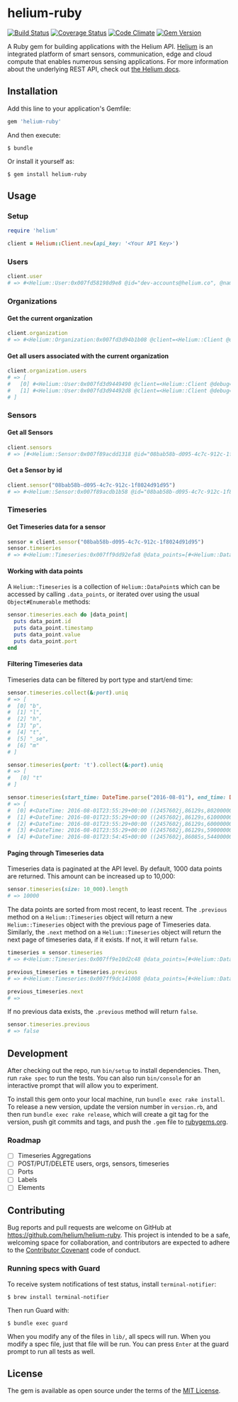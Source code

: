 # helium-ruby

[![Build Status](https://travis-ci.org/helium/helium-ruby.svg?branch=master)](https://travis-ci.org/helium/helium-ruby)
[![Coverage Status](https://coveralls.io/repos/github/helium/helium-ruby/badge.svg?branch=master)](https://coveralls.io/github/helium/helium-ruby?branch=master)
[![Code Climate](https://codeclimate.com/github/helium/helium-ruby/badges/gpa.svg)](https://codeclimate.com/github/helium/helium-ruby)
[![Gem Version](https://badge.fury.io/rb/helium-ruby.svg)](https://badge.fury.io/rb/helium-ruby)

A Ruby gem for building applications with the Helium API. [Helium](https://www.helium.com/) is an integrated platform of smart sensors, communication, edge and cloud compute that enables numerous sensing applications. For more information about the underlying REST API, check out [the Helium docs](https://docs.helium.com/).

## Installation

Add this line to your application's Gemfile:

```ruby
gem 'helium-ruby'
```

And then execute:

    $ bundle

Or install it yourself as:

    $ gem install helium-ruby

## Usage

### Setup

```ruby
require 'helium'

client = Helium::Client.new(api_key: '<Your API Key>')
```

### Users

```ruby
client.user
# => #<Helium::User:0x007fd58198d9e8 @id="dev-accounts@helium.co", @name="HeliumDevAccount Demo", @email="dev-accounts@helium.co", @created_at="2014-10-29T21:38:52Z", @updated_at="2015-08-06T18:21:32.186374Z">
```

### Organizations

#### Get the current organization

```ruby
client.organization
# => #<Helium::Organization:0x007fd3d94b1b08 @client=<Helium::Client @debug=true>, @id="dev-accounts@helium.co", @name="dev-accounts@helium.co", @timezone="UTC", @created_at="2015-09-10T20:50:18.183896Z", @updated_at="2015-09-10T20:50:18.183896Z">
```

#### Get all users associated with the current organization

```ruby
client.organization.users
# => [
#   [0] #<Helium::User:0x007fd3d9449490 @client=<Helium::Client @debug=true>, @id="tom@helium.com", @name="Tom Santero", @email="tom@helium.com", @created_at="2015-01-21T16:39:31.397048Z", @updated_at="2015-02-12T20:42:22.674452Z">,
#   [1] #<Helium::User:0x007fd3d94492d8 @client=<Helium::Client @debug=true>, @id="dev-accounts@helium.co", @name="HeliumDevAccount Demo", @email="dev-accounts@helium.co", @created_at="2014-10-29T21:38:52Z", @updated_at="2015-08-06T18:21:32.186374Z">
# ]
```

### Sensors

#### Get all Sensors
```ruby
client.sensors
# => [#<Helium::Sensor:0x007f89acdd1318 @id="08bab58b-d095-4c7c-912c-1f8024d91d95", @name="Marc's Isotope", @mac="6081f9fffe00019b", @ports=["t", "b"], @created_at="2015-08-06T17:28:11.614107Z", @updated_at="2016-05-30T22:36:50.810716Z">, ...]
```

#### Get a Sensor by id
```ruby
client.sensor("08bab58b-d095-4c7c-912c-1f8024d91d95")
# => #<Helium::Sensor:0x007f89acdb1b58 @id="08bab58b-d095-4c7c-912c-1f8024d91d95", @name="Marc's Isotope", @mac="6081f9fffe00019b", @ports=["t", "b"], @created_at="2015-08-06T17:28:11.614107Z", @updated_at="2016-05-30T22:36:50.810716Z">
```

### Timeseries

#### Get Timeseries data for a sensor
```ruby
sensor = client.sensor("08bab58b-d095-4c7c-912c-1f8024d91d95")
sensor.timeseries
# => #<Helium::Timeseries:0x007ff9dd92efa8 @data_points=[#<Helium::DataPoint:0x007ff9dd92ee18 @id="a4107e78-f15e-4c31-aab3-497bbfe3e33c", @timestamp="2015-08-11T18:50:04Z", @value=-40.125, @port="t">, ...
```

#### Working with data points
A `Helium::Timeseries` is a collection of `Helium::DataPoint`s which can be accessed by calling `.data_points`, or iterated over using the usual `Object#Enumerable` methods:

```ruby
sensor.timeseries.each do |data_point|
  puts data_point.id
  puts data_point.timestamp
  puts data_point.value
  puts data_point.port
end
```

#### Filtering Timeseries data
Timeseries data can be filtered by port type and start/end time:

```ruby
sensor.timeseries.collect(&:port).uniq
# => [
#  [0] "b",
#  [1] "l",
#  [2] "h",
#  [3] "p",
#  [4] "t",
#  [5] "_se",
#  [6] "m"
# ]

sensor.timeseries(port: 't').collect(&:port).uniq
# => [
#   [0] "t"
# ]

sensor.timeseries(start_time: DateTime.parse("2016-08-01"), end_time: DateTime.parse("2016-08-02")).collect(&:timestamp)
# => [
#  [0] #<DateTime: 2016-08-01T23:55:29+00:00 ((2457602j,86129s,802000000n),+0s,2299161j)>,
#  [1] #<DateTime: 2016-08-01T23:55:29+00:00 ((2457602j,86129s,61000000n),+0s,2299161j)>,
#  [2] #<DateTime: 2016-08-01T23:55:29+00:00 ((2457602j,86129s,60000000n),+0s,2299161j)>,
#  [3] #<DateTime: 2016-08-01T23:55:29+00:00 ((2457602j,86129s,59000000n),+0s,2299161j)>,
#  [4] #<DateTime: 2016-08-01T23:54:45+00:00 ((2457602j,86085s,544000000n),+0s,2299161j)>,
```

#### Paging through Timeseries data
Timeseries data is paginated at the API level. By default, 1000 data points are returned. This amount can be increased up to 10,000:

```ruby
sensor.timeseries(size: 10_000).length
# => 10000
```

The data points are sorted from most recent, to least recent. The `.previous` method on a `Helium::Timeseries` object will return a new `Helium::Timeseries` object with the previous page of Timeseries data. Similarly, the `.next` method on a `Helium::Timeseries` object will return the next page of timeseries data, if it exists. If not, it will return `false`.

```ruby
timeseries = sensor.timeseries
# => #<Helium::Timeseries:0x007ff9e10d2c48 @data_points=[#<Helium::DataPoint:0x007ff9e10d2568 @id="3595e562-c065-442e-a3af-c6f43ddb1500", @timestamp="2016-08-10T13:21:49.866Z", @value=27, @port="l">, ...

previous_timeseries = timeseries.previous
# => #<Helium::Timeseries:0x007ff9dc141008 @data_points=[#<Helium::DataPoint:0x007ff9dc140f68 @id="1e4062cf-361d-415e-8c05-cd04954424d1", @timestamp="2016-08-10T13:11:49.353Z", @value=99804.15, @port="p">, ...

previous_timeseries.next
# =>
```

If no previous data exists, the `.previous` method will return `false`.

```ruby
sensor.timeseries.previous
# => false
```




## Development

After checking out the repo, run `bin/setup` to install dependencies. Then, run `rake spec` to run the tests. You can also run `bin/console` for an interactive prompt that will allow you to experiment.

To install this gem onto your local machine, run `bundle exec rake install`. To release a new version, update the version number in `version.rb`, and then run `bundle exec rake release`, which will create a git tag for the version, push git commits and tags, and push the `.gem` file to [rubygems.org](https://rubygems.org).

### Roadmap
- [ ] Timeseries Aggregations
- [ ] POST/PUT/DELETE users, orgs, sensors, timeseries
- [ ] Ports
- [ ] Labels
- [ ] Elements

## Contributing

Bug reports and pull requests are welcome on GitHub at https://github.com/helium/helium-ruby. This project is intended to be a safe, welcoming space for collaboration, and contributors are expected to adhere to the [Contributor Covenant](http://contributor-covenant.org) code of conduct.

### Running specs with Guard

To receive system notifications of test status, install `terminal-notifier`:
```
$ brew install terminal-notifier
```

Then run Guard with:
```
$ bundle exec guard
```

When you modify any of the files in `lib/`, all specs will run. When you modify a spec file, just that file will be run. You can press `Enter` at the guard prompt to run all tests as well.

## License

The gem is available as open source under the terms of the [MIT License](http://opensource.org/licenses/MIT).
